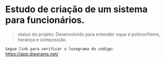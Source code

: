 # Estudo de criação de um sistema para funcionários.

> status do projeto: Desenvolvido para entender oque é polimorfismo, herança e composição. 

``
 Segue link para verificar o luxograma do código: 
``
https://app.diagrams.net/
